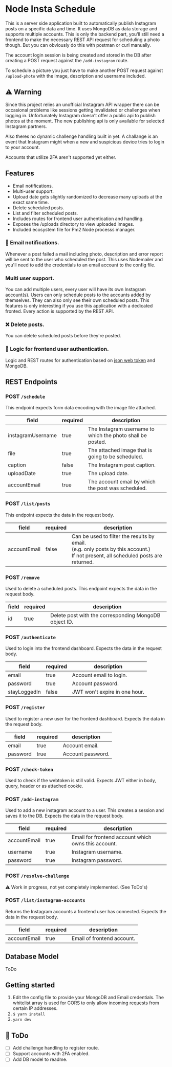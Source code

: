 # Node Insta Schedule

This is a server side application built to automatically publish Instagram posts on a specific data and time. It uses MongoDB as data storage and supports multiple accounts. This is only the backend part, you’ll still need a frontend to make the necessary REST API request for scheduling a photo though. But you can obviously do this with postman or curl manually.

The account login session is being created and stored in the DB after creating a POST request against the `/add-instagram` route.

To schedule a picture you just have to make another POST request against `/upload-photo` with the image, description and username included.

## ️⚠️ Warning 
Since this project relies an unofficial Instagram API wrapper there can be occasional problems like sessions getting invalidated or challenges when logging in. Unfortunately Instagram doesn’t offer a public api to publish photos at the moment. The new publishing api is only available for selected Instagram partners. 

Also theres no dynamic challenge handling built in yet. A challange is an event that Instagram might when a new and suspicious device tries to login to your account.

Accounts that utilize 2FA aren't supported yet either.

## Features
- Email notifications.
- Multi-user support.
- Upload date gets slightly randomized to decrease many uploads at the exact same time.
- Delete scheduled posts.
- List and filter scheduled posts.
- Includes routes for frontend user authentication and handling.
- Exposes the /uploads directory to view uploaded images.
- Included ecosystem file for Pm2 Node processs manager. 

### 📩 Email notifications.
Whenever a post failed a mail including photo, description and error report will be sent to the user who scheduled the post. This uses Nodemailer and you'll need to add the credentials to an email account to the config file.

### Multi user support.
You can add multiple users, every user will have its own Instagram account(s). Users can only schedule posts to the accounts added by themselves. They can also only see their own scheduled posts. This features is only interesting if you use this application with a dedicated fronted. Every action is supported by the REST API.

### ❌ Delete posts.
You can delete scheduled posts before they're posted.

### 🔑 Logic for frontend user authentication.
Logic and REST routes for authentication based on [json web token](https://de.wikipedia.org/wiki/JSON_Web_Token) and MongoDB.

## REST Endpoints

### POST `/schedule`
This endpoint expects form data encoding with the image file attached. 

| field | required | description |
|-------------------|----------|------------------------------------------------------------|
| instagramUsername | true | The Instagram username to which the photo shall be posted. |
| file | true | The attached image that is going to be scheduled. |
| caption | false | The Instagram post caption. |
| uploadDate | true | The upload date. |
| accountEmail | true | The account email by which the post was scheduled. |

### POST `/list/posts`
This endpoint expects the data in the request body.

| field | required | description |
|--------------|----------|----------------------------------------------------------------------------------------------------------------------------------------|
| accountEmail | false | Can be used to filter the results by email.<br>(e.g. only posts by this account.)<br>If not present, all scheduled posts are returned. |

### POST `/remove`
Used to delete a scheduled posts.
This endpoint expects the data in the request body.

| field | required | description |
|-------|----------|-------------------------------------------------------|
| id | true | Delete post with the corresponding MongoDB object ID. |

### POST `/authenticate`
Used to login into the frontend dashboard.
Expects the data in the request body.

| field | required | description |
|--------------|----------|-------------------------------|
| email | true | Account email to login. |
| password | true | Account password. |
| stayLoggedIn | false | JWT won't expire in one hour. |

### POST `/register`
Used to register a new user for the frontend dashboard.
Expects the data in the request body.

| field | required | description |
|----------|----------|-------------------|
| email | true | Account email. |
| password | true | Account password. |

### POST `/check-token`
Used to check if the webtoken is still valid.
Expects JWT either in body, query, header or as attached cookie. 

### POST `/add-instagram`
Used to add a new instagram account to a user. This creates a session and saves it to the DB.
Expects the data in the request body.

| field | required | description |
|--------------|----------|-----------------------------------------------------|
| accountEmail | true | Email for frontend account which owns this account. |
| username | true | Instagram username. |
| password | true | Instagram password. |

### POST `/resolve-challenge`
⚠️ Work in progress, not yet completely implemented. (See ToDo's)

### POST `/list/instagram-accounts`
Returns the Instagram accounts a frontend user has connected.
Expects the data in the request body.

| field | required | description |
|--------------|----------|----------------------------|
| accountEmail | true | Email of frontend account. |

## Database Model
ToDo

## Getting started
1. Edit the config file to provide your MongoDB and Email credentials. The whitelist array is used for CORS to only allow incoming requests from certain IP addresses. 
2. `$ yarn install`
3. `yarn dev`

## 📌 ToDo
- [ ] Add challenge handling to register route.
- [ ] Support accounts with 2FA enabled.
- [ ] Add DB model to readme.
